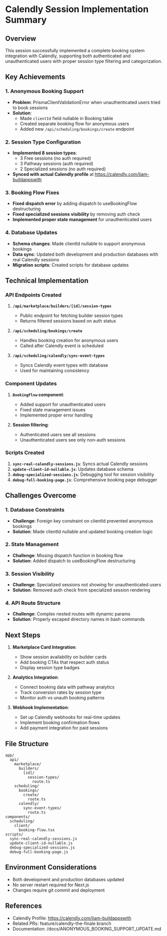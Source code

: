 # Calendly Session Implementation Summary

## Overview
This session successfully implemented a complete booking system integration with Calendly, supporting both authenticated and unauthenticated users with proper session type filtering and categorization.

## Key Achievements

### 1. Anonymous Booking Support
- **Problem**: PrismaClientValidationError when unauthenticated users tried to book sessions
- **Solution**: 
  - Made `clientId` field nullable in Booking table
  - Created separate booking flow for anonymous users
  - Added new `/api/scheduling/bookings/create` endpoint

### 2. Session Type Configuration
- **Implemented 8 session types**:
  - 3 Free sessions (no auth required)
  - 3 Pathway sessions (auth required)
  - 2 Specialized sessions (no auth required)
- **Synced with actual Calendly profile** at https://calendly.com/liam-buildappswith

### 3. Booking Flow Fixes
- **Fixed dispatch error** by adding dispatch to useBookingFlow destructuring
- **Fixed specialized sessions visibility** by removing auth check
- **Implemented proper state management** for unauthenticated users

### 4. Database Updates
- **Schema changes**: Made clientId nullable to support anonymous bookings
- **Data sync**: Updated both development and production databases with real Calendly sessions
- **Migration scripts**: Created scripts for database updates

## Technical Implementation

### API Endpoints Created
1. **`/api/marketplace/builders/[id]/session-types`**
   - Public endpoint for fetching builder session types
   - Returns filtered sessions based on auth status

2. **`/api/scheduling/bookings/create`**
   - Handles booking creation for anonymous users
   - Called after Calendly event is scheduled

3. **`/api/scheduling/calendly/sync-event-types`**
   - Syncs Calendly event types with database
   - Used for maintaining consistency

### Component Updates
1. **`BookingFlow` component**:
   - Added support for unauthenticated users
   - Fixed state management issues
   - Implemented proper error handling

2. **Session filtering**:
   - Authenticated users see all sessions
   - Unauthenticated users see only non-auth sessions

### Scripts Created
1. **`sync-real-calendly-sessions.js`**: Syncs actual Calendly sessions
2. **`update-client-id-nullable.js`**: Updates database schema
3. **`debug-specialized-sessions.js`**: Debugging tool for session visibility
4. **`debug-full-booking-page.js`**: Comprehensive booking page debugger

## Challenges Overcome

### 1. Database Constraints
- **Challenge**: Foreign key constraint on clientId prevented anonymous bookings
- **Solution**: Made clientId nullable and updated booking creation logic

### 2. State Management
- **Challenge**: Missing dispatch function in booking flow
- **Solution**: Added dispatch to useBookingFlow destructuring

### 3. Session Visibility
- **Challenge**: Specialized sessions not showing for unauthenticated users
- **Solution**: Removed auth check from specialized session rendering

### 4. API Route Structure
- **Challenge**: Complex nested routes with dynamic params
- **Solution**: Properly escaped directory names in bash commands

## Next Steps

1. **Marketplace Card Integration**:
   - Show session availability on builder cards
   - Add booking CTAs that respect auth status
   - Display session type badges

2. **Analytics Integration**:
   - Connect booking data with pathway analytics
   - Track conversion rates by session type
   - Monitor auth vs unauth booking patterns

3. **Webhook Implementation**:
   - Set up Calendly webhooks for real-time updates
   - Implement booking confirmation flows
   - Add payment integration for paid sessions

## File Structure
```
app/
  api/
    marketplace/
      builders/
        [id]/
          session-types/
            route.ts
    scheduling/
      bookings/
        create/
          route.ts
      calendly/
        sync-event-types/
          route.ts
components/
  scheduling/
    client/
      booking-flow.tsx
scripts/
  sync-real-calendly-sessions.js
  update-client-id-nullable.js
  debug-specialized-sessions.js
  debug-full-booking-page.js
```

## Environment Considerations
- Both development and production databases updated
- No server restart required for Next.js
- Changes require git commit and deployment

## References
- Calendly Profile: https://calendly.com/liam-buildappswith
- Related PRs: feature/calendly-the-finale branch
- Documentation: /docs/ANONYMOUS_BOOKING_SUPPORT_UPDATE.md